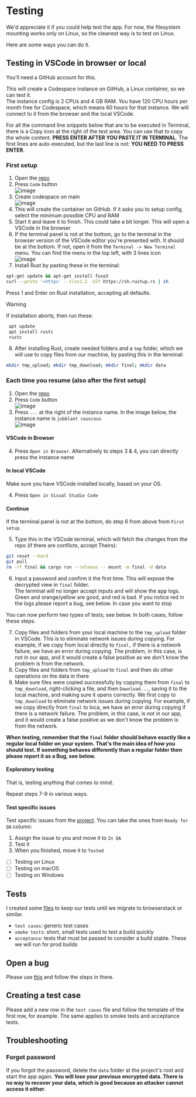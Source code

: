 # Testing

We'd appreciate it if you could help test the app. For now, the filesystem mounting works only on Linux, so the cleanest way is to test on Linux.

Here are some ways you can do it.

## Testing in VSCode in browser or local

You'll need a GitHub account for this.

This will create a Codespace instance on GitHub, a Linux container, so we can test it.  
The instance config is 2 CPUs and 4 GB RAM. You have 120 CPU hours per month free for Codespace, which means 60 hours for that instance. We will connect to it from the browser and the local VSCode.

For all the command line snippets below that are to be executed in Terminal, there is a Copy icon at the right of the text area. You can use that to copy the whole content. **PRESS ENTER AFTER YOU PASTE IT IN TERMINAL**. The first lines are auto-executed, but the last line is not: **YOU NEED TO PRESS ENTER**.

### First setup

1. Open the [repo](https://github.com/xoriors/rencfs)
2. Press `Code` button  
  ![image](https://github.com/user-attachments/assets/7c0e8872-fe1f-44b9-a833-2586ade4f618)
3. Create codespace on main  
  ![image](https://github.com/user-attachments/assets/5fee55f6-ef54-427c-b790-c135312d3355)
4. This will create the container on GitHub. If it asks you to setup config, select the minimum possible CPU and RAM
5. Start it and leave it to finish. This could take a bit longer. This will open a VSCode in the browser
6. If the terminal panel is not at the bottom, go to the terminal in the browser version of the VSCode editor you're presented with. It should be at the bottom. If not, open it from the `Terminal -> New Terminal` menu. You can find the menu in the top left, with 3 lines icon  
  ![image](https://github.com/user-attachments/assets/48681023-e450-49b3-8526-ec0323be0d40)
7. Install Rust by pasting these in the terminal:
  ```bash
  apt-get update && apt-get install fuse3
  curl --proto '=https' --tlsv1.2 -sSf https://sh.rustup.rs | sh
  ```
  Press 1 and Enter on Rust installation, accepting all defaults.

  > [!WARNING]  
  > If installation aborts, then run these:
  > ```bash
  >  apt update
  >  apt install rustc
  >  rustc
  > ```

8. After installing Rust, create needed folders and a `tmp` folder, which we will use to copy files from our machine, by pasting this in the terminal:
  ```bash
  mkdir tmp_upload; mkdir tmp_download; mkdir final; mkdir data
  ```
  
### Each time you resume (also after the first setup)

1. Open the [repo](https://github.com/xoriors/rencfs)
2. Press `Code` button  
  ![image](https://github.com/user-attachments/assets/7c0e8872-fe1f-44b9-a833-2586ade4f618)
3. Press ```...``` at the right of the instance name. In the image below, the instance name is `jubblant couscous`  
  ![image](https://github.com/user-attachments/assets/c621c258-009d-46bf-adb7-f81a3d7131f6)

#### VSCode in Browser

4. Press `Open in Browser`. Alternatively to steps 3 & 4, you can directly press the instance name

#### In local VSCode

Make sure you have VSCode installed locally, based on your OS.

4. Press `Open in Visual Studio Code`

#### Continue

If the terminal panel is not at the bottom, do step 6 from above from `First setup`.

5. Type this in the VSCode terminal, which will fetch the changes from the repo (if there are conflicts, accept Theirs):
  ```bash
  git reset --hard
  git pull
  rm -rf final && cargo run --release -- mount -m final -d data
  ```
6. Input a password and confirm it the first time. This will expose the decrypted view in `final` folder.  
   The terminal will no longer accept inputs and will show the app logs. Green and orange/yellow are good, and red is bad. If you notice red in the logs please report a bug, see below.
   In case you want to stop

You can now perform two types of tests; see below. In both cases, follow these steps.

7. Copy files and folders from your local machine to the `tmp_upload` folder in VSCode. This is to eliminate network issues during copying. For example, if we copy from local directly to `final,` if there is a network failure, we have an error during copying. The problem, in this case, is not in our app, and it would create a false positive as we don't know the problem is from the network.
8. Copy files and folders from `tmp_upload` to `final` and then do other operations on the data in there
9. Make sure files were copied successfully by copying them from `final` to `tmp_download`, right-clicking a file, and then `Download...`, saving it to the local machine, and making sure it opens correctly. We first copy to `tmp_download` to eliminate network issues during copying. For example, if we copy directly from `final` to loca, we have an error during copying if there is a network failure. The problem, in this case, is not in our app, and it would create a false positive as we don't know the problem is from the network.

**When testing, remember that the `final` folder should behave exactly like a regular local folder on your system. That's the main idea of how you should test. If something behaves differently than a regular folder then please report it as a Bug, see below.**

#### Exploratory testing

That is, testing anything that comes to mind.

Repeat steps 7-9 in various ways.

#### Test specific issues

Test specific issues from the [project](https://github.com/users/xoriors/projects/1). You can take the ones from `Ready for QA` column:
1. Assign the issue to you and move it to `In QA`
2. Test it
3. When you finished, move it to `Tested`

- [ ] Testing on Linux
- [ ] Testing on macOS
- [ ] Testing on Windows

## Tests

I created some [files](https://drive.google.com/drive/folders/1N-2KhGNo7f23tQ9Si4yWa9dlFtxUnsoM?usp=sharing) to keep our tests until we migrate to browserstack or similar. 

- `test cases`: generic test cases
- `smoke tests`: short, small tests used to test a build quickly
- `acceptance`: tests that must be passed to consider a build stable. These we will run for prod builds

## Open a bug

Please use [this](https://github.com/xoriors/rencfs/issues/new?assignees=&labels=&projects=&template=bug_report.md&title=) and follow the steps in there.

## Creating a test case

Please add a new row in the `test cases` file and follow the template of the first row, for example. The same applies to smoke tests and acceptance tests.

## Troubleshooting

### Forgot password

If you forgot the password, delete the `data` folder at the project's root and start the app again. **You will lose your previous encrypted data. There is no way to recover your data, which is good because an attacker cannot access it either**.
